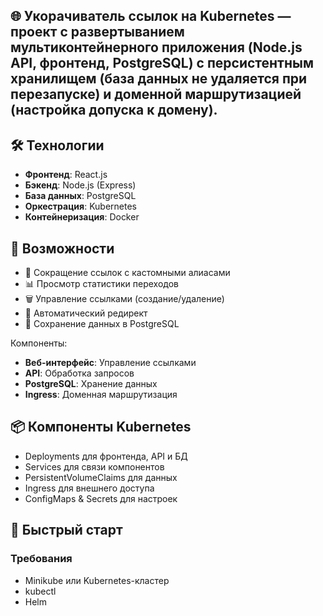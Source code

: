 ## 🌐 Укорачиватель ссылок на Kubernetes — проект с развертыванием мультиконтейнерного приложения (Node.js API, фронтенд, PostgreSQL) с персистентным хранилищем (база данных не удаляется при перезапуске) и доменной маршрутизацией (настройка допуска к домену). 

## 🛠️ Технологии

- **Фронтенд**: React.js
- **Бэкенд**: Node.js (Express)
- **База данных**: PostgreSQL
- **Оркестрация**: Kubernetes
- **Контейнеризация**: Docker

## 🌟 Возможности

- 🔗 Сокращение ссылок с кастомными алиасами
- 📊 Просмотр статистики переходов
- 🗑️ Управление ссылками (создание/удаление)
- 🔄 Автоматический редирект
- 💾 Сохранение данных в PostgreSQL

Компоненты:
- **Веб-интерфейс**: Управление ссылками
- **API**: Обработка запросов
- **PostgreSQL**: Хранение данных
- **Ingress**: Доменная маршрутизация

## 📦 Компоненты Kubernetes

- Deployments для фронтенда, API и БД
- Services для связи компонентов
- PersistentVolumeClaims для данных
- Ingress для внешнего доступа
- ConfigMaps & Secrets для настроек

## 🚀 Быстрый старт

### Требования
- Minikube или Kubernetes-кластер
- kubectl
- Helm 